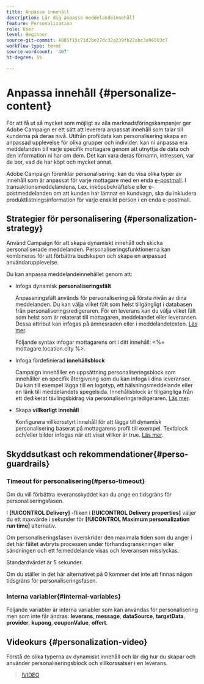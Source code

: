 ```yaml
---
title: Anpassa innehåll
description: Lär dig anpassa meddelandeinnehåll
feature: Personalization
role: User
level: Beginner
source-git-commit: 4885f15c71d2be27dc32a239fb22abc3a96503c7
workflow-type: tm+mt
source-wordcount: '467'
ht-degree: 5%

---
```


# Anpassa innehåll {#personalize-content}

För att få ut så mycket som möjligt av alla marknadsföringskampanjer ger Adobe Campaign er ett sätt att leverera anpassat innehåll som talar till kunderna på deras nivå. Utifrån profildata kan personalisering skapa en anpassad upplevelse för olika grupper och individer: kan ni anpassa era meddelanden till varje specifik mottagare genom att utnyttja de data och den information ni har om dem. Det kan vara deras förnamn, intressen, var de bor, vad de har köpt och mycket annat.

Adobe Campaign förenklar personalisering: kan du visa olika typer av innehåll som är anpassat för varje mottagare med en enda [e-postmall](create-templates.md). I transaktionsmeddelandena, t.ex. inköpsbekräftelse eller e-postmeddelanden om att kunden har lämnat en kundvagn, ska du inkludera produktlistningsinformation för varje enskild person i en enda e-postmall.


## Strategier för personalisering {#personalization-strategy}

Använd Campaign för att skapa dynamiskt innehåll och skicka personaliserade meddelanden. Personaliseringsfunktionerna kan kombineras för att förbättra budskapen och skapa en anpassad användarupplevelse.

Du kan anpassa meddelandeinnehållet genom att:

* Infoga dynamisk **personaliseringsfält**

   Anpassningsfält används för personalisering på första nivån av dina meddelanden. Du kan välja vilket fält som helst tillgängligt i databasen från personaliseringsredigeraren. För en leverans kan du välja vilket fält som helst som är relaterat till mottagaren, meddelandet eller leveransen. Dessa attribut kan infogas på ämnesraden eller i meddelandetexten. [Läs mer](personalization-fields.md).

   Följande syntax infogar mottagarens ort i ditt innehåll: &lt;%= mottagare.location.city %>.

* Infoga fördefinierad **innehållsblock**

   Campaign innehåller en uppsättning personaliseringsblock som innehåller en specifik återgivning som du kan infoga i dina leveranser. Du kan till exempel lägga till en logotyp, ett hälsningsmeddelande eller en länk till meddelandets spegelsida. Innehållsblock är tillgängliga från ett dedikerat tävlingsbidrag via personaliseringsredigeraren. [Läs mer](personalization-blocks.md).

* Skapa **villkorligt innehåll**

   Konfigurera villkorsstyrt innehåll för att lägga till dynamisk personalisering baserat på mottagarens profil till exempel. Textblock och/eller bilder infogas när ett visst villkor är true. [Läs mer](conditions.md).

<!--* Add **personalized offers**
    
    Insert personalized offers in your message content, depending on the recipient location, the current weather, or the last purchase order.
-->


## Skyddsutkast och rekommendationer{#perso-guardrails}

### Timeout för personalisering{#perso-timeout}

Om du vill förbättra leveransskyddet kan du ange en tidsgräns för personaliseringsfasen.

I **[!UICONTROL Delivery]** -fliken i **[!UICONTROL Delivery properties]** väljer du ett maxvärde i sekunder för **[!UICONTROL Maximum personalization run time]** alternativ.

Om personaliseringsfasen överskrider den maximala tiden som du anger i det här fältet avbryts processen under förhandsgranskningen eller sändningen och ett felmeddelande visas och leveransen misslyckas.

Standardvärdet är 5 sekunder.

Om du ställer in det här alternativet på 0 kommer det inte att finnas någon tidsgräns för personaliseringsfasen.


### Interna variabler{#internal-variables}

Följande variabler är interna variabler som kan användas för personalisering men som inte får ändras: **leverans**, **message**, **dataSource**, **targetData**, **provider**, **kupong**, **couponValue**, **offert**.


## Videokurs {#personalization-video}

Förstå de olika typerna av dynamiskt innehåll och lär dig hur du skapar och använder personaliseringsblock och villkorssatser i en leverans.


>[!VIDEO](https://video.tv.adobe.com/v/335734?quality=12)